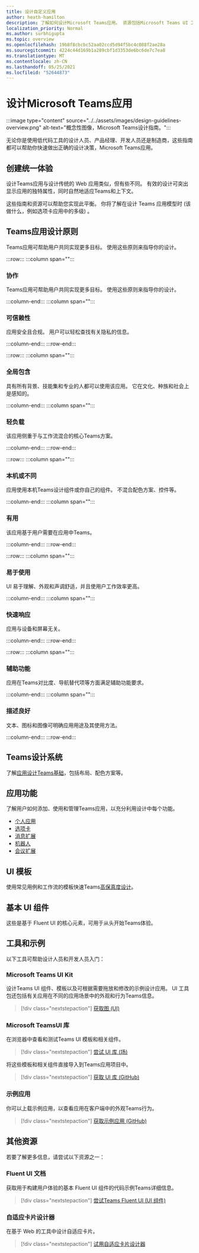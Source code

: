 ```yaml
---
title: 设计自定义应用
author: heath-hamilton
description: 了解如何设计Microsoft Teams应用。 资源包括Microsoft Teams UI 工具包、最佳做法、示例等。
localization_priority: Normal
ms.author: surbhigupta
ms.topic: overview
ms.openlocfilehash: 19b8f8cbcbc52aa02ccd5d94f5bc4c088f2ae28a
ms.sourcegitcommit: 4224c44d169b1a289cbf1d3353de6bc6de7c7ea8
ms.translationtype: MT
ms.contentlocale: zh-CN
ms.lasthandoff: 05/25/2021
ms.locfileid: "52644873"
---
```

# <a name="designing-your-microsoft-teams-app"></a>设计Microsoft Teams应用

:::image type="content" source="../../assets/images/design-guidelines-overview.png" alt-text="概念性图像，Microsoft Teams设计指南。":::

无论你是使用低代码工具的设计人员、产品经理、开发人员还是制造商，这些指南都可以帮助你快速做出正确的设计决策，Microsoft Teams应用。

## <a name="creating-a-cohesive-experience"></a>创建统一体验

设计Teams应用与设计传统的 Web 应用类似，但有些不同。 有效的设计可突出显示应用的独特属性，同时自然地适应Teams和上下文。

这些指南和资源可以帮助您实现此平衡。 你将了解在设计 Teams 应用模型时 (该做什么，例如选项卡应用中的多级) 。

## <a name="teams-app-design-principles"></a>Teams应用设计原则

Teams应用可帮助用户共同实现更多目标。 使用这些原则来指导你的设计。

:::row:::
   :::column span="":::

### <a name="collaborative"></a>协作

Teams应用可帮助用户共同实现更多目标。 使用这些原则来指导你的设计。

   :::column-end:::
   :::column span="":::

### <a name="trustworthy"></a>可信赖性

应用安全且合规。 用户可以轻松查找有关隐私的信息。

   :::column-end:::
:::row-end:::

:::row:::
   :::column span="":::

### <a name="globally-inclusive"></a>全局包含

具有所有背景、技能集和专业的人都可以使用该应用。 它在文化、种族和社会上是感知的。

   :::column-end:::
   :::column span="":::

### <a name="light"></a>轻负载

该应用侧重于与工作流混合的核心Teams方案。

   :::column-end:::
:::row-end:::

:::row:::
   :::column span="":::

### <a name="native-or-distinct"></a>本机或不同

应用使用本机Teams设计组件或你自己的组件。 不混合配色方案、控件等。

   :::column-end:::
   :::column span="":::

### <a name="useful"></a>有用

该应用基于用户需要在应用中Teams。

   :::column-end:::
:::row-end:::

:::row:::
   :::column span="":::

### <a name="easy-to-use"></a>易于使用

UI 易于理解、外观和声调舒适，并且使用户工作效率更高。

   :::column-end:::
   :::column span="":::

### <a name="responsive"></a>快速响应

应用与设备和屏幕无关。

   :::column-end:::
:::row-end:::

:::row:::
   :::column span="":::

### <a name="accessible"></a>辅助功能

应用在Teams对比度、导航替代项等方面满足辅助功能要求。

   :::column-end:::
   :::column span="":::

### <a name="well-described"></a>描述良好

文本、图标和图像可明确应用用途及其使用方法。

   :::column-end:::
:::row-end:::

## <a name="teams-design-system"></a>Teams设计系统

了解[应用设计Teams基础](design-teams-app-fundamentals.md)，包括布局、配色方案等。

## <a name="app-capabilities"></a>应用功能

了解用户如何添加、使用和管理Teams应用，以充分利用设计中每个功能。

* [个人应用](../../concepts/design/personal-apps.md)
* [选项卡](../../tabs/design/tabs.md)
* [消息扩展](../../messaging-extensions/design/messaging-extension-design.md)
* [机器人](../../bots/design/bots.md)
* [会议扩展](../../apps-in-teams-meetings/design/designing-apps-in-meetings.md)

## <a name="ui-templates"></a>UI 模板

使用常见用例和工作流的模板快速Teams[高保真度设计](design-teams-app-ui-templates.md)。

## <a name="basic-ui-components"></a>基本 UI 组件

这些是基于 Fluent UI 的核心[](design-teams-app-basic-ui-components.md)元素，可用于从头开始Teams体验。

## <a name="tools-and-samples"></a>工具和示例

以下工具可帮助设计人员和开发人员入门：

### <a name="microsoft-teams-ui-kit"></a>Microsoft Teams UI Kit

设计Teams UI 组件、模板以及可根据需要拖放和修改的示例设计应用。 UI 工具包还包括有关应用在不同的应用场景中的外观和行为Teams信息。

> [!div class="nextstepaction"]
> [获取图 (UI) ](https://www.figma.com/community/file/916836509871353159)

### <a name="microsoft-teams-ui-library"></a>Microsoft TeamsUI 库

在浏览器中查看和测试Teams UI 模板和相关组件。

> [!div class="nextstepaction"]
> [尝试 UI 库 (场) ](https://dev-int.teams.microsoft.com/storybook/main/index.html)

将这些模板和相关组件直接导入到Teams应用项目中。

> [!div class="nextstepaction"]
> [获取 UI 库 (GitHub) ](https://github.com/OfficeDev/microsoft-teams-ui-component-library)

### <a name="sample-app"></a>示例应用

你可以上载示例应用，以查看应用在客户端中的外观Teams行为。

> [!div class="nextstepaction"]
> [获取示例应用 (GitHub) ](https://github.com/OfficeDev/Microsoft-Teams-Samples/tree/main/samples/tab-ui-templates/ts)

## <a name="other-resources"></a>其他资源

若要了解更多信息，请尝试以下资源之一：

### <a name="fluent-ui-documentation"></a>Fluent UI 文档

获取用于构建用户体验的基本 Fluent UI 组件的代码示例Teams详细信息。

> [!div class="nextstepaction"]
> [尝试Teams Fluent UI (UI 组件) ](https://fluentsite.z22.web.core.windows.net/)

### <a name="adaptive-cards-designer"></a>自适应卡片设计器

在基于 Web 的工具中设计自适应卡片。

> [!div class="nextstepaction"]
> [试用自适应卡片设计器](https://adaptivecards.io/designer/)
